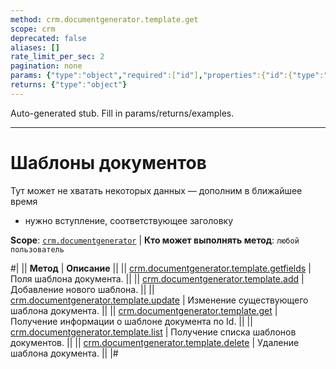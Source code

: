 ```yaml
---
method: crm.documentgenerator.template.get
scope: crm
deprecated: false
aliases: []
rate_limit_per_sec: 2
pagination: none
params: {"type":"object","required":["id"],"properties":{"id":{"type":"integer"}}}
returns: {"type":"object"}
---
```


Auto-generated stub. Fill in params/returns/examples.

---

# Шаблоны документов



Тут может не хватать некоторых данных — дополним в ближайшее время







- нужно вступление, соответствующее заголовку







**Scope**: [`crm.documentgenerator`](../../../scopes/permissions.md) | **Кто может выполнять метод**: `любой пользователь`



#|
|| **Метод** | **Описание** ||
|| [crm.documentgenerator.template.getfields](./crm-document-generator-template-get-fields.md) | Поля шаблона документа. ||
|| [crm.documentgenerator.template.add](./crm-document-generator-template-add.md) | Добавление нового шаблона. ||
|| [crm.documentgenerator.template.update](./crm-document-generator-template-update.md) | Изменение существующего шаблона документа. ||
|| [crm.documentgenerator.template.get](./crm-document-generator-template-get.md) | Получение информации о шаблоне документа по Id. ||
|| [crm.documentgenerator.template.list](./crm-document-generator-template-list.md) | Получение списка шаблонов документов. ||
|| [crm.documentgenerator.template.delete](./crm-document-generator-template-delete.md) | Удаление шаблона документа. ||
|#

